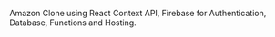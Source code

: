 Amazon Clone using React Context API, Firebase for Authentication, Database, Functions and Hosting.
